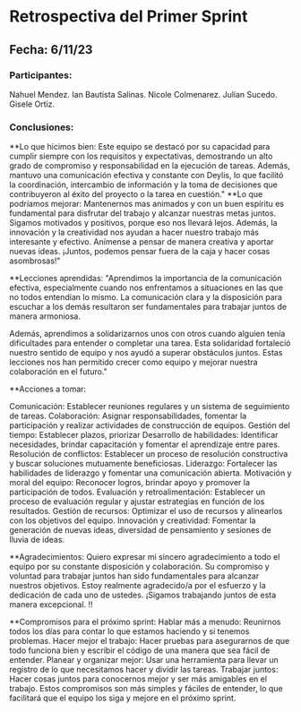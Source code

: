 # Retrospectiva del Primer Sprint

## Fecha: 6/11/23

### Participantes:
Nahuel Mendez.
Ian Bautista Salinas.
Nicole Colmenarez.
Julian Sucedo.
Gisele Ortiz.


### Conclusiones:

**Lo que hicimos bien:
Este equipo se destacó por su capacidad para cumplir siempre con los requisitos y expectativas, demostrando un alto grado de compromiso y responsabilidad en la ejecución de tareas. Además, mantuvo una comunicación efectiva y constante con Deylis, lo que facilitó la coordinación, intercambio de información y la toma de decisiones que contribuyeron al éxito del proyecto o la tarea en cuestión."
**Lo que podríamos mejorar:
Mantenernos  mas animados y con un buen espíritu es fundamental para disfrutar del trabajo y alcanzar nuestras metas juntos. Sigamos motivados y positivos, porque eso nos llevará lejos.
Además, la innovación y la creatividad nos ayudan a hacer nuestro trabajo más interesante y efectivo. Anímense a pensar de manera creativa y aportar nuevas ideas. ¡Juntos, podemos pensar fuera de la caja y hacer cosas asombrosas!"








**Lecciones aprendidas:
"Aprendimos la importancia de la comunicación efectiva, especialmente cuando nos enfrentamos a situaciones en las que no todos entendían lo mismo. La comunicación clara y la disposición para escuchar a los demás resultaron ser fundamentales para trabajar juntos de manera armoniosa.

Además, aprendimos a solidarizarnos unos con otros cuando alguien tenía dificultades para entender o completar una tarea. Esta solidaridad fortaleció nuestro sentido de equipo y nos ayudó a superar obstáculos juntos. Estas lecciones nos han permitido crecer como equipo y mejorar nuestra colaboración en el futuro."

**Acciones a tomar: 

Comunicación: Establecer reuniones regulares y un sistema de seguimiento de tareas.
Colaboración: Asignar responsabilidades, fomentar la participación y realizar actividades de construcción de equipos.
Gestión del tiempo: Establecer plazos, priorizar
Desarrollo de habilidades: Identificar necesidades, brindar capacitación y fomentar el aprendizaje entre pares.
Resolución de conflictos: Establecer un proceso de resolución constructiva y buscar soluciones mutuamente beneficiosas.
Liderazgo: Fortalecer las habilidades de liderazgo y fomentar una comunicación abierta.
Motivación y moral del equipo: Reconocer logros, brindar apoyo y promover la participación de todos.
Evaluación y retroalimentación: Establecer un proceso de evaluación regular y ajustar estrategias en función de los resultados.
Gestión de recursos: Optimizar el uso de recursos y alinearlos con los objetivos del equipo.
Innovación y creatividad: Fomentar la generación de nuevas ideas, diversidad de pensamiento y sesiones de lluvia de ideas.







**Agradecimientos:
Quiero expresar mi sincero agradecimiento a todo el equipo por su constante disposición y colaboración. Su compromiso y voluntad para trabajar juntos han sido fundamentales para alcanzar nuestros objetivos. Estoy realmente agradecido/a  por el esfuerzo y la dedicación de cada uno de ustedes. ¡Sigamos trabajando juntos de esta manera excepcional. !!

**Compromisos para el próximo sprint:
Hablar más a menudo:
Reunirnos todos los días para contar lo que estamos haciendo y si tenemos problemas.
Hacer mejor el trabajo:
Hacer pruebas para asegurarnos de que todo funciona bien y escribir el código de una manera que sea fácil de entender.
Planear y organizar mejor:
Usar una herramienta para llevar un registro de lo que necesitamos hacer y dividir las tareas.
Trabajar juntos:
Hacer cosas juntos para conocernos mejor y ser más amigables en el trabajo.
Estos compromisos son más simples y fáciles de entender, lo que facilitará que el equipo los siga y mejore en el próximo sprint.
